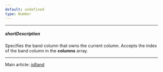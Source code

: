 ```yaml
---
default: undefined
type: Number
---
```

---
##### shortDescription
Specifies the band column that owns the current column. Accepts the index of the band column in the **columns** array.

---
Main article: [isBand](/api-reference/10%20UI%20Widgets/GridBase/1%20Configuration/columns/isBand.md '{basewidgetpath}/Configuration/columns/#isBand')